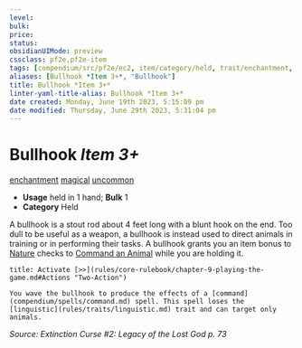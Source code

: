 ```yaml
---
level:
bulk:
price:
status:
obsidianUIMode: preview
cssclass: pf2e,pf2e-item
tags: [compendium/src/pf2e/ec2, item/category/held, trait/enchantment, trait/magical, trait/uncommon]
aliases: [Bullhook *Item 3+*, "Bullhook"]
title: Bullhook *Item 3+*
linter-yaml-title-alias: Bullhook *Item 3+*
date created: Monday, June 19th 2023, 5:15:09 pm
date modified: Thursday, June 29th 2023, 5:31:04 pm
---
```


# Bullhook *Item 3+*

[enchantment](rules/traits/enchantment.md) [magical](rules/traits/magical.md) [uncommon](rules/traits/uncommon.md)  

- **Usage** held in 1 hand; **Bulk** 1
- **Category** Held

A bullhook is a stout rod about 4 feet long with a blunt hook on the end. Too dull to be useful as a weapon, a bullhook is instead used to direct animals in training or in performing their tasks. A bullhook grants you an item bonus to [Nature](compendium/skills.md#Nature) checks to [Command an Animal](rules/actions/command-an-animal.md) while you are holding it.

```ad-embed-ability
title: Activate [>>](rules/core-rulebook/chapter-9-playing-the-game.md#Actions "Two-Action")

You wave the bullhook to produce the effects of a [command](compendium/spells/command.md) spell. This spell loses the [linguistic](rules/traits/linguistic.md) trait and can target only animals.
```

*Source: Extinction Curse #2: Legacy of the Lost God p. 73*
